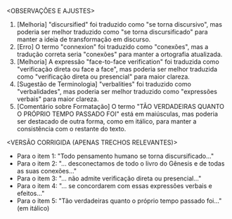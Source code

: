<OBSERVAÇÕES E AJUSTES>
1. [Melhoria] "discursified" foi traduzido como "se torna discursivo", mas poderia ser melhor traduzido como "se torna discursificado" para manter a ideia de transformação em discurso.
2. [Erro] O termo "connexion" foi traduzido como "conexões", mas a tradução correta seria "conexões" para manter a ortografia atualizada.
3. [Melhoria] A expressão "face-to-face verification" foi traduzida como "verificação direta ou face a face", mas poderia ser melhor traduzida como "verificação direta ou presencial" para maior clareza.
4. [Sugestão de Terminologia] "verbalities" foi traduzido como "verbalidades", mas poderia ser melhor traduzido como "expressões verbais" para maior clareza.
5. [Comentário sobre Formatação] O termo "TÃO VERDADEIRAS QUANTO O PRÓPRIO TEMPO PASSADO FOI" está em maiúsculas, mas poderia ser destacado de outra forma, como em itálico, para manter a consistência com o restante do texto.

<VERSÃO CORRIGIDA (APENAS TRECHOS RELEVANTES)>
- Para o item 1: "Todo pensamento humano se torna discursificado..."
- Para o item 2: "... desconectamos de todo o livro do Gênesis e de todas as suas conexões..."
- Para o item 3: "... não admite verificação direta ou presencial..."
- Para o item 4: "... se concordarem com essas expressões verbais e efeitos..."
- Para o item 5: "Tão verdadeiras quanto o próprio tempo passado foi..." (em itálico)